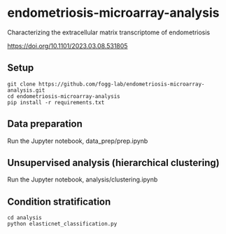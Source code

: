 # endometriosis-microarray-analysis

Characterizing the extracellular matrix transcriptome of endometriosis

https://doi.org/10.1101/2023.03.08.531805

## Setup

```
git clone https://github.com/fogg-lab/endometriosis-microarray-analysis.git
cd endometriosis-microarray-analysis
pip install -r requirements.txt
```

## Data preparation

Run the Jupyter notebook, data_prep/prep.ipynb

## Unsupervised analysis (hierarchical clustering)

Run the Jupyter notebook, analysis/clustering.ipynb

## Condition stratification

```
cd analysis
python elasticnet_classification.py
```
